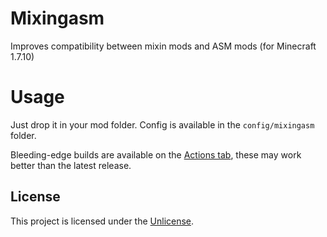 # Mixingasm
Improves compatibility between mixin mods and ASM mods (for Minecraft 1.7.10)

# Usage
Just drop it in your mod folder. Config is available in the `config/mixingasm` folder.

Bleeding-edge builds are available on the [Actions tab](https://github.com/makamys/Mixingasm/actions), these may work better than the latest release.

## License
This project is licensed under the [Unlicense](UNLICENSE).
